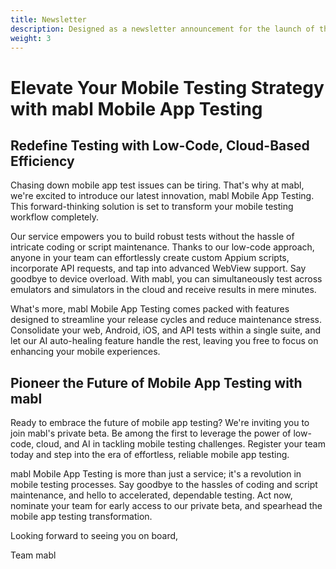 ```yaml
---
title: Newsletter
description: Designed as a newsletter announcement for the launch of the new mobile testing product.
weight: 3
---
```


# Elevate Your Mobile Testing Strategy with mabl Mobile App Testing

## Redefine Testing with Low-Code, Cloud-Based Efficiency

Chasing down mobile app test issues can be tiring. That's why at mabl, we're excited to introduce our latest innovation, mabl Mobile App Testing. This forward-thinking solution is set to transform your mobile testing workflow completely.

Our service empowers you to build robust tests without the hassle of intricate coding or script maintenance. Thanks to our low-code approach, anyone in your team can effortlessly create custom Appium scripts, incorporate API requests, and tap into advanced WebView support. Say goodbye to device overload. With mabl, you can simultaneously test across emulators and simulators in the cloud and receive results in mere minutes.

What's more, mabl Mobile App Testing comes packed with features designed to streamline your release cycles and reduce maintenance stress. Consolidate your web, Android, iOS, and API tests within a single suite, and let our AI auto-healing feature handle the rest, leaving you free to focus on enhancing your mobile experiences.

## Pioneer the Future of Mobile App Testing with mabl

Ready to embrace the future of mobile app testing? We're inviting you to join mabl's private beta. Be among the first to leverage the power of low-code, cloud, and AI in tackling mobile testing challenges. Register your team today and step into the era of effortless, reliable mobile app testing.

mabl Mobile App Testing is more than just a service; it's a revolution in mobile testing processes. Say goodbye to the hassles of coding and script maintenance, and hello to accelerated, dependable testing. Act now, nominate your team for early access to our private beta, and spearhead the mobile app testing transformation.

Looking forward to seeing you on board,

Team mabl